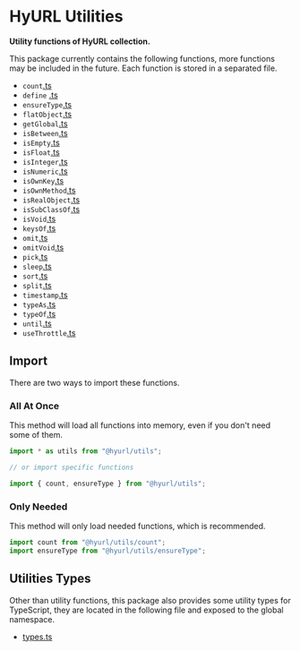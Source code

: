 # HyURL Utilities

**Utility functions of HyURL collection.**

This package currently contains the following functions, more functions may be
included in the future. Each function is stored in a separated file.

- `count`[.ts](./src/count.ts)
- `define` [.ts](./src/define.ts)
- `ensureType`[.ts](./src/ensureType.ts)
- `flatObject`[.ts](./src/flatObject.ts)
- `getGlobal`[.ts](./src/getGlobal.ts)
- `isBetween`[.ts](./src/isBetween.ts)
- `isEmpty`[.ts](./src/isEmpty.ts)
- `isFloat`[.ts](./src/isFloat.ts)
- `isInteger`[.ts](./src/isInteger.ts)
- `isNumeric`[.ts](./src/isNumeric.ts)
- `isOwnKey`[.ts](./src/isOwnKey.ts)
- `isOwnMethod`[.ts](./src/isOwnMethod.ts)
- `isRealObject`[.ts](./src/isRealObject.ts)
- `isSubClassOf`[.ts](./src/isSubClassOf.ts)
- `isVoid`[.ts](./src/isVoid.ts)
- `keysOf`[.ts](./src/keysOf.ts)
- `omit`[.ts](./src/omit.ts)
- `omitVoid`[.ts](./src/omitVoid.ts)
- `pick`[.ts](./src/pick.ts)
- `sleep`[.ts](./src/sleep.ts)
- `sort`[.ts](./src/sort.ts)
- `split`[.ts](https://github.com/hyurl/split-any/blob/master/index.d.ts)
- `timestamp`[.ts](./src/timestamp.ts)
- `typeAs`[.ts](./src/typeAs.ts)
- `typeOf`[.ts](./src/typeOf.ts)
- `until`[.ts](./src/until.ts)
- `useThrottle`[.ts](./src/useThrottle.ts)

## Import

There are two ways to import these functions.

### All At Once

This method will load all functions into memory, even if you don't need some of
them.

```ts
import * as utils from "@hyurl/utils";

// or import specific functions

import { count, ensureType } from "@hyurl/utils";
```

### Only Needed

This method will only load needed functions, which is recommended.

```ts
import count from "@hyurl/utils/count";
import ensureType from "@hyurl/utils/ensureType";
```

## Utilities Types

Other than utility functions, this package also provides some utility types for
TypeScript, they are located in the following file and exposed to the global
namespace.

- [types.ts](./src/types.ts)